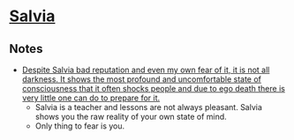 # [Salvia](https://psychonautwiki.org/w/index.php?title=Salvinorin_A)
## Notes
- [Despite Salvia bad reputation and even my own fear of it, it is not all darkness. It shows the most profound and uncomfortable state of consciousness that it often shocks people and due to ego death there is very little one can do to prepare for it.](https://www.reddit.com/r/Salvia/comments/81twxj/salvia_vs_dmt/)
	- Salvia is a teacher and lessons are not always pleasant. Salvia shows you the raw reality of your own state of mind.
	- Only thing to fear is you.